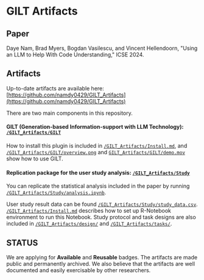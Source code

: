 # GILT Artifacts

## Paper

Daye Nam, Brad Myers, Bogdan Vasilescu, and Vincent Hellendoorn, "Using an LLM to Help With Code Understanding," ICSE 2024.

## Artifacts

Up-to-date artifacts are available here: [https://github.com/namdy0429/GILT_Artifacts](https://github.com/namdy0429/GILT_Artifacts)

There are two main components in this repository.

#### GILT (Generation-based Information-support with LLM Technology): [`/GILT_Artifacts/GILT`](https://github.com/namdy0429/GILT_Artifacts/tree/main/GILT)

How to install this plugin is included in [`/GILT_Artifacts/Install.md`](https://github.com/namdy0429/GILT_Artifacts/blob/main/INSTALL.md), and [`/GILT_Artifacts/GILT/overview.png`](https://github.com/namdy0429/GILT_Artifacts/blob/main/GILT/overview.png) and [`GILT_Artifacts/GILT/demo.mov`](https://github.com/namdy0429/GILT_Artifacts/blob/main/GILT/demo.mov) show how to use GILT.

#### Replication package for the user study analysis: [`/GILT_Artifacts/Study`](https://github.com/namdy0429/GILT_Artifacts/tree/main/study)

You can replicate the statistical analysis included in the paper by running [`/GILT_Artifacts/Study/analysis.ipynb`](https://github.com/namdy0429/GILT_Artifacts/blob/main/study/analysis.ipynb).

User study result data can be found [`/GILT_Artifacts/Study/study_data.csv`](https://github.com/namdy0429/GILT_Artifacts/blob/main/study/study_data.csv). 
[`/GILT_Artifacts/Install.md`](https://github.com/namdy0429/GILT_Artifacts/blob/main/INSTALL.md) describes how to set up R-Notebook environment to run this Notebook.
Study protocol and task designs are also included in [`/GILT_Artifacts/design/`](https://github.com/namdy0429/GILT_Artifacts/tree/main/study/design) and [`/GILT_Artifacts/tasks/`](https://github.com/namdy0429/GILT_Artifacts/tree/main/study/design/tasks).

## STATUS
We are applying for **Available** and **Reusable** badges. The artifacts are made public and permanently archived. We also believe that the artifacts are well documented and easily exercisable by other researchers.
